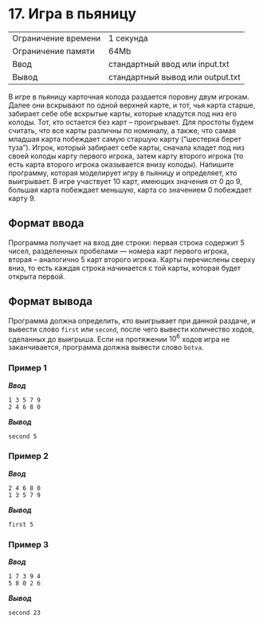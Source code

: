 # 17. Игра в пьяницу

|                   |                                |
|-------------------|--------------------------------|
|Ограничение времени|1 секунда                       |
|Ограничение памяти |64Mb                            |
|Ввод               |стандартный ввод или input.txt  |
|Вывод              |стандартный вывод или output.txt|

В игре в пьяницу карточная колода раздается поровну двум игрокам. Далее они вскрывают по одной верхней карте, и тот, чья карта старше, забирает себе обе вскрытые карты, которые кладутся под низ его колоды. Тот, кто остается без карт – проигрывает. Для простоты будем считать, что все карты различны по номиналу, а также, что самая младшая карта побеждает самую старшую карту (“шестерка берет туза”). Игрок, который забирает себе карты, сначала кладет под низ своей колоды карту первого игрока, затем карту второго игрока (то есть карта второго игрока оказывается внизу колоды). Напишите программу, которая моделирует игру в пьяницу и определяет, кто выигрывает. В игре участвует 10 карт, имеющих значения от 0 до 9, большая карта побеждает меньшую, карта со значением 0 побеждает карту 9.

## Формат ввода

Программа получает на вход две строки: первая строка содержит $5$ чисел, разделенных пробелами — номера карт первого игрока, вторая – аналогично $5$ карт второго игрока. Карты перечислены сверху вниз, то есть каждая строка начинается с той карты, которая будет открыта первой.

## Формат вывода

Программа должна определить, кто выигрывает при данной раздаче, и вывести слово `first` или `second`, после чего вывести количество ходов, сделанных до выигрыша. Если на протяжении $10^{6}$ ходов игра не заканчивается, программа должна вывести слово `botva`.

### Пример 1

***Ввод***

```text
1 3 5 7 9
2 4 6 8 0
```

***Вывод***

```text
second 5
```

### Пример 2

***Ввод***

```text
2 4 6 8 0
1 3 5 7 9
```

***Вывод***

```text
first 5
```

### Пример 3

***Ввод***

```text
1 7 3 9 4
5 8 0 2 6
```

***Вывод***

```text
second 23
```
